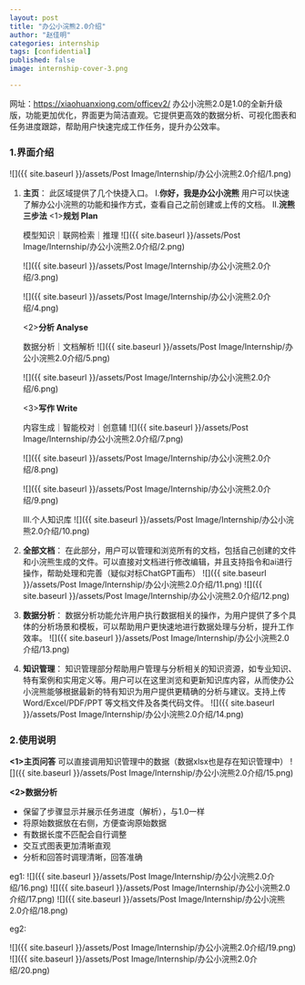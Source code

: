 ```yaml
---
layout: post
title: "办公小浣熊2.0介绍"
author: "赵佳明"
categories: internship
tags: [confidential]
published: false
image: internship-cover-3.png

---
```


网址：https://xiaohuanxiong.com/officev2/
办公小浣熊2.0是1.0的全新升级版，功能更加优化，界面更为简洁直观。它提供更高效的数据分析、可视化图表和任务进度跟踪，帮助用户快速完成工作任务，提升办公效率。



### 1.界面介绍 

![]({{ site.baseurl }}/assets/Post Image/Internship/办公小浣熊2.0介绍/1.png)

1. **主页**： 此区域提供了几个快捷入口。
   I.**你好，我是办公小浣熊**
   用户可以快速了解办公小浣熊的功能和操作方式，查看自己之前创建或上传的文档。
   II.**浣熊三步法**
   <1>**规划 Plan**

   模型知识｜联网检索｜推理
   ![]({{ site.baseurl }}/assets/Post Image/Internship/办公小浣熊2.0介绍/2.png)

   ![]({{ site.baseurl }}/assets/Post Image/Internship/办公小浣熊2.0介绍/3.png)

   ![]({{ site.baseurl }}/assets/Post Image/Internship/办公小浣熊2.0介绍/4.png)

   <2>**分析 Analyse**

   数据分析｜文档解析
   ![]({{ site.baseurl }}/assets/Post Image/Internship/办公小浣熊2.0介绍/5.png)

   ![]({{ site.baseurl }}/assets/Post Image/Internship/办公小浣熊2.0介绍/6.png)

   <3>**写作 Write**

   内容生成｜智能校对｜创意辅
   ![]({{ site.baseurl }}/assets/Post Image/Internship/办公小浣熊2.0介绍/7.png)

   ![]({{ site.baseurl }}/assets/Post Image/Internship/办公小浣熊2.0介绍/8.png)

   ![]({{ site.baseurl }}/assets/Post Image/Internship/办公小浣熊2.0介绍/9.png)

   III.个人知识库
   ![]({{ site.baseurl }}/assets/Post Image/Internship/办公小浣熊2.0介绍/10.png)

2. **全部文档**： 在此部分，用户可以管理和浏览所有的文档，包括自己创建的文件和小浣熊生成的文件。可以直接对文档进行修改编辑，并且支持指令和ai进行操作，帮助处理和完善（疑似对标ChatGPT画布）
   ![]({{ site.baseurl }}/assets/Post Image/Internship/办公小浣熊2.0介绍/11.png)
   ![]({{ site.baseurl }}/assets/Post Image/Internship/办公小浣熊2.0介绍/12.png)

3. **数据分析**： 数据分析功能允许用户执行数据相关的操作，为用户提供了多个具体的分析场景和模板，可以帮助用户更快速地进行数据处理与分析，提升工作效率。	
   ![]({{ site.baseurl }}/assets/Post Image/Internship/办公小浣熊2.0介绍/13.png)

4. **知识管理**： 知识管理部分帮助用户管理与分析相关的知识资源，如专业知识、特有案例和实用定义等。用户可以在这里浏览和更新知识库内容，从而使办公小浣熊能够根据最新的特有知识为用户提供更精确的分析与建议。支持上传 Word/Excel/PDF/PPT 等文档文件及各类代码文件。
   ![]({{ site.baseurl }}/assets/Post Image/Internship/办公小浣熊2.0介绍/14.png)

### 2.使用说明

**<1>主页问答**
可以直接调用知识管理中的数据（数据xlsx也是存在知识管理中）
![]({{ site.baseurl }}/assets/Post Image/Internship/办公小浣熊2.0介绍/15.png)

**<2>数据分析**

- 保留了步骤显示并展示任务进度（解析），与1.0一样
- 将原始数据放在右侧，方便查询原始数据
- 有数据长度不匹配会自行调整
- 交互式图表更加清晰直观
- 分析和回答时调理清晰，回答准确





eg1:
![]({{ site.baseurl }}/assets/Post Image/Internship/办公小浣熊2.0介绍/16.png)
![]({{ site.baseurl }}/assets/Post Image/Internship/办公小浣熊2.0介绍/17.png)
![]({{ site.baseurl }}/assets/Post Image/Internship/办公小浣熊2.0介绍/18.png)

eg2:

![]({{ site.baseurl }}/assets/Post Image/Internship/办公小浣熊2.0介绍/19.png)
![]({{ site.baseurl }}/assets/Post Image/Internship/办公小浣熊2.0介绍/20.png)
